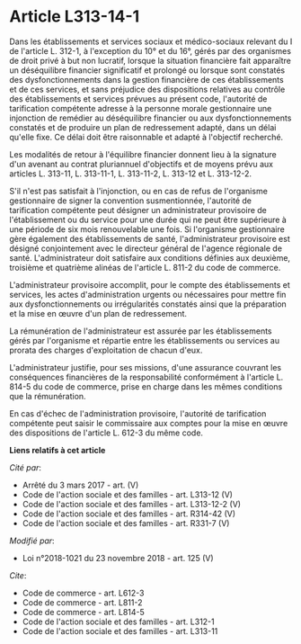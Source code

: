 # Article L313-14-1

Dans les établissements et services sociaux et médico-sociaux relevant du I de l'article L. 312-1, à l'exception du 10° et du
16°, gérés par des organismes de droit privé à but non lucratif, lorsque la situation financière fait apparaître un
déséquilibre financier significatif et prolongé ou lorsque sont constatés des dysfonctionnements dans la gestion financière
de ces établissements et de ces services, et sans préjudice des dispositions relatives au contrôle des établissements et
services prévues au présent code, l'autorité de tarification compétente adresse à la personne morale gestionnaire une
injonction de remédier au déséquilibre financier ou aux dysfonctionnements constatés et de produire un plan de redressement
adapté, dans un délai qu'elle fixe. Ce délai doit être raisonnable et adapté à l'objectif recherché.

Les modalités de retour à l'équilibre financier donnent lieu à la signature d'un avenant au contrat pluriannuel d'objectifs
et de moyens prévu aux articles L. 313-11, L. 313-11-1, L. 313-11-2, L. 313-12 et L. 313-12-2.

S'il n'est pas satisfait à l'injonction, ou en cas de refus de l'organisme gestionnaire de signer la convention
susmentionnée, l'autorité de tarification compétente peut désigner un administrateur provisoire de l'établissement ou du
service pour une durée qui ne peut être supérieure à une période de six mois renouvelable une fois. Si l'organisme
gestionnaire gère également des établissements de santé, l'administrateur provisoire est désigné conjointement avec le
directeur général de l'agence régionale de santé. L'administrateur doit satisfaire aux conditions définies aux deuxième,
troisième et quatrième alinéas de l'article L. 811-2 du code de commerce.

L'administrateur provisoire accomplit, pour le compte des établissements et services, les actes d'administration urgents ou
nécessaires pour mettre fin aux dysfonctionnements ou irrégularités constatés ainsi que la préparation et la mise en œuvre
d'un plan de redressement.

La rémunération de l'administrateur est assurée par les établissements gérés par l'organisme et répartie entre les
établissements ou services au prorata des charges d'exploitation de chacun d'eux.

L'administrateur justifie, pour ses missions, d'une assurance couvrant les conséquences financières de la responsabilité
conformément à l'article L. 814-5 du code de commerce, prise en charge dans les mêmes conditions que la rémunération.

En cas d'échec de l'administration provisoire, l'autorité de tarification compétente peut saisir le commissaire aux comptes
pour la mise en œuvre des dispositions de l'article L. 612-3 du même code.

**Liens relatifs à cet article**

_Cité par_:

  - Arrêté du 3 mars 2017 - art. (V)
  - Code de l'action sociale et des familles - art. L313-12 (V)
  - Code de l'action sociale et des familles - art. L313-12-2 (V)
  - Code de l'action sociale et des familles - art. R314-42 (V)
  - Code de l'action sociale et des familles - art. R331-7 (V)

_Modifié par_:

  - Loi n°2018-1021 du 23 novembre 2018 - art. 125 (V)

_Cite_:

  - Code de commerce - art. L612-3
  - Code de commerce - art. L811-2
  - Code de commerce - art. L814-5
  - Code de l'action sociale et des familles - art. L312-1
  - Code de l'action sociale et des familles - art. L313-11
